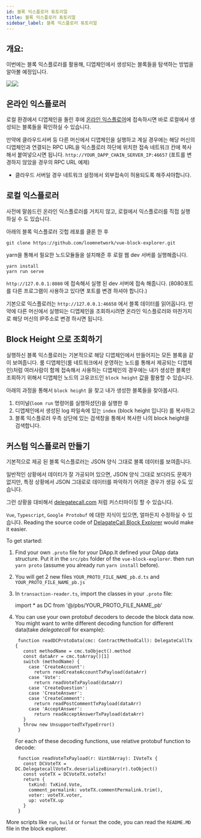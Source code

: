 ```yaml
---
id: 블록 익스플로러 튜토리얼
title: 블록 익스플로러 튜토리얼
sidebar_label: 블록 익스플로러 튜토리얼
---
```

## 개요:

이번에는 블록 익스플로러를 활용해, 디앱체인에서 생성되는 블록들을 탐색하는 방법을 알아볼 예정입니다.

![](/developers/img/block_explorer.png)![](/developers/img/block_explorer_details.png)

## 온라인 익스플로러

로컬 환경에서 디앱체인을 돌린 후에 [온라인 익스플로어](https://blockexplorer.loomx.io)에 접속하시면 바로 로컬에서 생성되는 블록들을 확인하실 수 있습니다.

만약에 클라우드서버 등 다른 머신에서 디앱체인을 실행하고 계실 경우에는 해당 머신의 디앱체인과 연결되는 RPC URL을 익스플로러 하단에 위치한 접속 네트워크 칸에 복사해서 붙여넣으시면 됩니다. `http://YOUR_DAPP_CHAIN_SERVER_IP:46657` (포트를 변경하지 않았을 경우의 RPC URL 예제)

+ 클라우드 서버일 경우 네트워크 설정에서 외부접속이 허용되도록 해주셔야합니다.

## 로컬 익스플로러

사전에 말씀드린 온라인 익스플로러를 거치지 않고, 로컬에서 익스플로러를 직접 실행 하실 수 도 있습니다.

아래의 블록 익스플로러 깃헙 레포를 클론 한 후

    git clone https://github.com/loomnetwork/vue-block-explorer.git
    

yarn을 통해서 필요한 노드모듈들을 설치해준 후 로컬 웹 dev 서버를 실행해줍니다.

    yarn install
    yarn run serve
    

`http://127.0.0.1:8080` 에 접속해서 실행 된 dev 서버에 접속 해줍니다. (8080포트를 다른 프로그램이 사용하고 있다면 포트를 변경 하셔야 합니다.)

기본으로 익스플로러는 `http://127.0.0.1:46658` 에서 블록 데이터를 읽어옵니다. 만약에 다른 머신에서 실행되는 디앱체인을 조회하시려면 온라인 익스플로러와 마찬가지로 해당 머신의 IP주소로 변경 하시면 됩니다.

## Block Height 으로 조회하기

실행하신 블록 익스플로러는 기본적으로 해당 디앱체인에서 만들어지는 모든 블록을 같이 보여줍니다. 룸 디앱체인(룸 네트워크에서 운영하는 노드를 통해서 제공되는 디앱체인)처럼 여러사람이 함께 접속해서 사용하는 디앱체인의 경우에는 내가 생성한 블록만 조회하기 위해서 디앱체인 노드의 고유코드인 `block height` 값을 활용할 수 있습니다.

아래의 과정을 통해서 `block height` 을 찾고 내가 생성한 블록들을 찾아봅시다.

1. 터미널(`loom run` 명령어를 실행하셨던)을 실행한 후
2. 디앱체인에서 생성된 log 파일속에 있는 `index` (block height 입니다) 를 복사하고
3. 블록 익스플로러 우측 상단에 있는 검색창을 통해서 복사한 나의 block height을 검색합니다.

## 커스텀 익스플로러 만들기

기본적으로 제공 된 블록 익스플로러는 JSON 양식 그대로 블록 데이터를 보여줍니다.

일반적인 상황에서 데이터가 잘 가공되어 있으면, JSON 양식 그대로 보더라도 문제가 없지만, 특정 상황에서 JSON 그대로로 데이터를 파악하기 어려운 경우가 생길 수도 있습니다.

그런 상황을 대비해서 [delegatecall.com](http://blockchain.delegatecall.com) 처럼 커스터마이징 할 수 있습니다.

`Vue`, `Typescript`, `Google Protobuf` 에 대한 지식이 있으면, 얼마든지 수정하실 수 있습니다. Reading the source code of [DelagateCall Block Explorer](https://github.com/loomnetwork/vue-block-explorer/tree/dc-2) would make it easier.

To get started:

1. Find your own `.proto` file for your DApp.It defined your DApp data structure. Put it in the `src/pbs` folder of the `vue-block-explorer`. then run `yarn proto` (assume you already run `yarn install` before).
2. You will get 2 new files `YOUR_PROTO_FILE_NAME_pb.d.ts` and `YOUR_PROTO_FILE_NAME_pb.js`
3. In `transaction-reader.ts`, import the classes in your `.proto` file:

    import * as DC from '@/pbs/YOUR_PROTO_FILE_NAME_pb'
    

1. You can use your own protobuf decoders to decode the block data now. You might want to write different decoding function for different data(take *delegatecall* for example):
    
        function readDCProtoData(cmc: ContractMethodCall): DelegateCallTx {
          const methodName = cmc.toObject().method
          const dataArr = cmc.toArray()[1]
          switch (methodName) {
            case 'CreateAccount':
              return readCreateAccountTxPayload(dataArr)
            case 'Vote':
              return readVoteTxPayload(dataArr)
            case 'CreateQuestion':
            case 'CreateAnswer':
            case 'CreateComment':
              return readPostCommentTxPayload(dataArr)
            case 'AcceptAnswer':
              return readAcceptAnswerTxPayload(dataArr)
          }
          throw new UnsupportedTxTypeError()
        }
        
    
    For each of these decoding functions, use relative protobuf function to decode:
    
        function readVoteTxPayload(r: Uint8Array): IVoteTx {
          const DCVoteTX = DC.DelegatecallVoteTx.deserializeBinary(r).toObject()
          const voteTX = DCVoteTX.voteTx!
          return {
            txKind: TxKind.Vote,
            comment_permalink: voteTX.commentPermalink.trim(),
            voter: voteTX.voter,
            up: voteTX.up
          }
        }
        

More scripts like `run`, `build` or `format` the code, you can read the `README.MD` file in the block explorer.